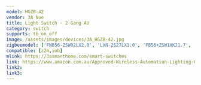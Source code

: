 ```yaml
---
model: HGZB-42
vendor: 3A Nue
title: Light Switch - 2 Gang AU
category: switch
supports: tb_on_off
image: /assets/images/devices/3A_HGZB-42.jpg
zigbeemodel: ['FNB56-ZSW02LX2.0', 'LXN-2S27LX1.0', 'FB56+ZSW1HKJ1.7', 'FB56+ZSW1HKJ2.5']
compatible: [z2m,iob]
mlink: https://3asmarthome.com/smart-switches
link: https://www.amazon.com.au/Approved-Wireless-Automation-Lighting-Control/dp/B078LVQ8XC/
link2: 
link3: 
---
```




